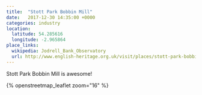 ```yaml
---
title:  "Stott Park Bobbin Mill"
date:   2017-12-30 14:35:00 +0000
categories: industry
location:
  latitude: 54.285616
  longitude: -2.965864
place_links:
  wikipedia: Jodrell_Bank_Observatory
  url: http://www.english-heritage.org.uk/visit/places/stott-park-bobbin-mill
---
```

Stott Park Bobbin Mill is awesome!

{% openstreetmap_leaflet zoom="16" %}
